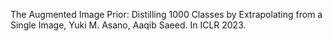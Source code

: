 The Augmented Image Prior: Distilling 1000 Classes by Extrapolating from a Single Image, Yuki M. Asano, Aaqib Saeed. In ICLR 2023.
